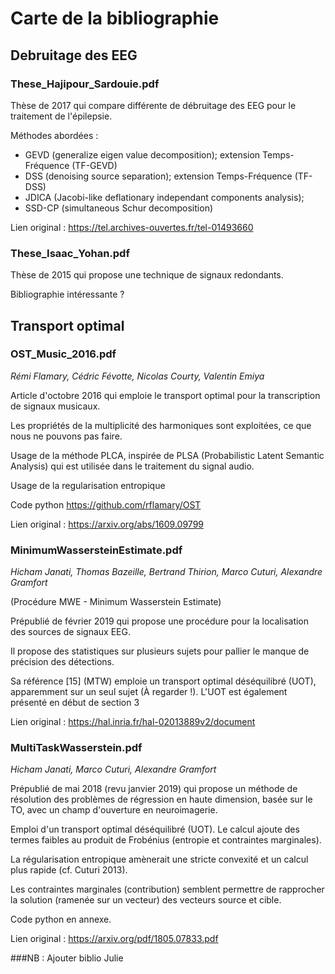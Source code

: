 # Carte de la bibliographie

## Debruitage des EEG

### These_Hajipour_Sardouie.pdf

Thèse de 2017 qui compare différente de débruitage des EEG pour le traitement de l'épilepsie.

Méthodes abordées :

 - GEVD (generalize eigen value decomposition); extension Temps-Fréquence (TF-GEVD)
 - DSS (denoising source separation); extension Temps-Fréquence (TF-DSS)
 - JDICA (Jacobi-like deflationary independant components analysis);
 - SSD-CP (simultaneous Schur decomposition)

Lien original : https://tel.archives-ouvertes.fr/tel-01493660

### These_Isaac_Yohan.pdf

Thèse de 2015 qui propose une technique de signaux redondants.

Bibliographie intéressante ?

## Transport optimal

### OST_Music_2016.pdf

*Rémi Flamary, Cédric Févotte, Nicolas Courty, Valentin Emiya*

Article d'octobre 2016 qui emploie le transport optimal pour la transcription de signaux musicaux.

Les propriétés de la multiplicité des harmoniques sont exploitées, ce que nous ne pouvons pas faire.

Usage de la méthode PLCA, inspirée de PLSA (Probabilistic Latent Semantic Analysis) qui est utilisée dans le traitement du signal audio.

Usage de la regularisation entropique

Code python https://github.com/rflamary/OST

Lien original : https://arxiv.org/abs/1609.09799

### MinimumWassersteinEstimate.pdf

*Hicham Janati, Thomas Bazeille, Bertrand Thirion, Marco Cuturi, Alexandre Gramfort*

(Procédure MWE - Minimum Wasserstein Estimate)

Prépublié de février 2019 qui propose une procédure pour la localisation des sources de signaux EEG.

Il propose des statistiques sur plusieurs sujets pour pallier le manque de précision des détections.

Sa référence [15] (MTW) emploie un transport optimal déséquilibré (UOT), apparemment sur un seul sujet (À regarder !).
L'UOT est également présenté en début de section 3

Lien original : https://hal.inria.fr/hal-02013889v2/document

### MultiTaskWasserstein.pdf

*Hicham Janati,  Marco Cuturi,  Alexandre Gramfort*

Prépublié de mai 2018 (revu janvier 2019) qui propose un méthode de résolution des problèmes de régression en haute dimension, basée sur le TO, avec un champ d'ouverture en neuroimagerie.

Emploi d'un transport optimal déséquilibré (UOT). Le calcul ajoute des termes faibles au produit de Frobénius (entropie et contraintes marginales).

La régularisation entropique amènerait une stricte convexité et un calcul plus rapide (cf. Cuturi 2013).

Les contraintes marginales (contribution) semblent permettre de rapprocher la solution (ramenée sur un vecteur) des vecteurs source et cible.

Code python en annexe.

Lien original : https://arxiv.org/pdf/1805.07833.pdf

###NB : Ajouter biblio Julie
